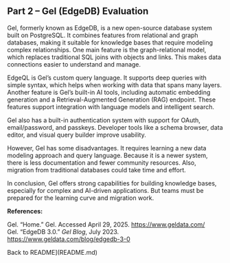 ## Part 2 – Gel (EdgeDB) Evaluation

Gel, formerly known as EdgeDB, is a new open-source database system built on PostgreSQL. It combines features from relational and graph databases, making it suitable for knowledge bases that require modeling complex relationships. One main feature is the graph-relational model, which replaces traditional SQL joins with objects and links. This makes data connections easier to understand and manage.

EdgeQL is Gel’s custom query language. It supports deep queries with simple syntax, which helps when working with data that spans many layers. Another feature is Gel’s built-in AI tools, including automatic embedding generation and a Retrieval-Augmented Generation (RAG) endpoint. These features support integration with language models and intelligent search.

Gel also has a built-in authentication system with support for OAuth, email/password, and passkeys. Developer tools like a schema browser, data editor, and visual query builder improve usability.

However, Gel has some disadvantages. It requires learning a new data modeling approach and query language. Because it is a newer system, there is less documentation and fewer community resources. Also, migration from traditional databases could take time and effort.

In conclusion, Gel offers strong capabilities for building knowledge bases, especially for complex and AI-driven applications. But teams must be prepared for the learning curve and migration work.

**References:**

Gel. “Home.” Gel. Accessed April 29, 2025. https://www.geldata.com/  
Gel. “EdgeDB 3.0.” *Gel Blog*, July 2023. https://www.geldata.com/blog/edgedb-3-0

Back to README](README.md)
